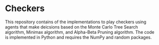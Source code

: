 # Checkers
This repository contains of the implementations to play checkers using agents that make deicsions based on the Monte Carlo Tree Search algorithm, Minimax algorithm, and Alpha-Beta Pruning algorithm.
The code is implemented in Python and requires the NumPy and random packages.
